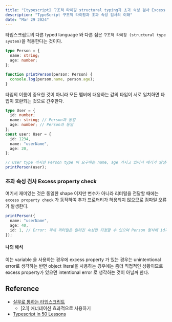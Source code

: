 ```yaml
---
title: "[typescript] 구조적 타이핑 structural typing과 초과 속성 검사 Excess property check"
description: "TypeScript 구조적 타이핑과 초과 속성 검사의 이해"
date: "Mar 29 2024"
---
```


타입스크립트의 다른 typed language 와 다른 점은 `구조적 타이핑 (structural type system)`을 적용한다는 것이다.

```typescript
type Person = {
  name: string;
  age: number;
};

function printPerson(person: Person) {
  console.log(person.name, person.age);
}
```

타입의 이름이 중요한 것이 아니라 모든 멤버에 대응하는 값의 타입이 서로 일치하면 타입이 호환되는 것으로 간주한다.

```typescript
type User = {
  id: number;
  name: string; // Person과 동일
  age: number; // Person과 동일
};
const user: User = {
  id: 1234,
  name: "userName",
  age: 20,
};

// User type 이지만 Person type 이 요구하는 name, age 가지고 있어서 에러가 발생하지 않는다.
printPerson(user);
```

### 초과 속성 검사 Excess property check

여기서 재미있는 것은 동일한 shape 이지만 변수가 아니라 리터럴을 전달할 때에는 `excess property check` 가 동작하여 추가 프로터티가 허용되지 않으므로 컴파일 오류가 발생한다.

```typescript
printPerson({
  name: "userName",
  age: 40,
  id: 1, // Error: 객체 리터럴은 알려진 속성만 지정할 수 있으며 Person 형식에 id가 없습니다
});
```

#### 나의 해석

이는 variable 을 사용하는 경우에 excess property 가 있는 경우는 unintentional error로 생각하는 반면 object literal을 사용하는 경우에는 좀더 직접적인 상황이므로 excess property가 있으면 intentional error 로 생각하는 것이 아닐까 한다.

## Reference

- [실무로 통하는 타입스크립트](https://www.aladin.co.kr/shop/wproduct.aspx?ItemId=341765327)
  - [2.1] 애너테이션 효과적으로 사용하기
- [Typescript in 50 Lessons](https://typescript-book.com/)
